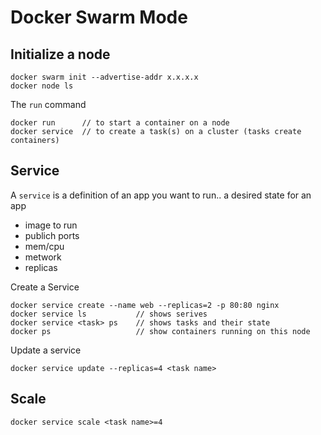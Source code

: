 # Docker Swarm Mode

## Initialize a node

    docker swarm init --advertise-addr x.x.x.x
    docker node ls

The `run` command 

    docker run      // to start a container on a node
    docker service  // to create a task(s) on a cluster (tasks create containers)

## Service
A `service` is a definition of an app you want to run.. a desired state for an app
- image to run 
- publich ports
- mem/cpu
- metwork
- replicas

Create a Service

    docker service create --name web --replicas=2 -p 80:80 nginx
    docker service ls           // shows serives
    docker service <task> ps    // shows tasks and their state
    docker ps                   // show containers running on this node

Update a service

    docker service update --replicas=4 <task name>

## Scale

    docker service scale <task name>=4
